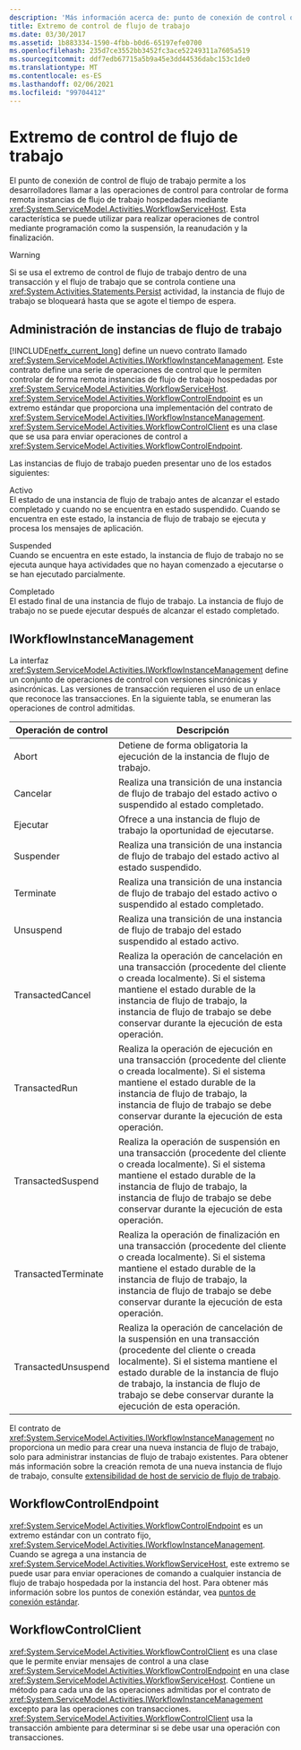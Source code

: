 ```yaml
---
description: 'Más información acerca de: punto de conexión de control de flujo de trabajo'
title: Extremo de control de flujo de trabajo
ms.date: 03/30/2017
ms.assetid: 1b883334-1590-4fbb-b0d6-65197efe0700
ms.openlocfilehash: 235d7ce3552bb3452fc3ace52249311a7605a519
ms.sourcegitcommit: ddf7edb67715a5b9a45e3dd44536dabc153c1de0
ms.translationtype: MT
ms.contentlocale: es-ES
ms.lasthandoff: 02/06/2021
ms.locfileid: "99704412"
---
```

# <a name="workflow-control-endpoint"></a>Extremo de control de flujo de trabajo

El punto de conexión de control de flujo de trabajo permite a los desarrolladores llamar a las operaciones de control para controlar de forma remota instancias de flujo de trabajo hospedadas mediante <xref:System.ServiceModel.Activities.WorkflowServiceHost>. Esta característica se puede utilizar para realizar operaciones de control mediante programación como la suspensión, la reanudación y la finalización.  
  
> [!WARNING]
> Si se usa el extremo de control de flujo de trabajo dentro de una transacción y el flujo de trabajo que se controla contiene una <xref:System.Activities.Statements.Persist> actividad, la instancia de flujo de trabajo se bloqueará hasta que se agote el tiempo de espera.  
  
## <a name="workflow-instance-management"></a>Administración de instancias de flujo de trabajo  

 [!INCLUDE[netfx_current_long](../../../../includes/netfx-current-long-md.md)] define un nuevo contrato llamado <xref:System.ServiceModel.Activities.IWorkflowInstanceManagement>. Este contrato define una serie de operaciones de control que le permiten controlar de forma remota instancias de flujo de trabajo hospedadas por <xref:System.ServiceModel.Activities.WorkflowServiceHost>. <xref:System.ServiceModel.Activities.WorkflowControlEndpoint> es un extremo estándar que proporciona una implementación del contrato de <xref:System.ServiceModel.Activities.IWorkflowInstanceManagement>. <xref:System.ServiceModel.Activities.WorkflowControlClient> es una clase que se usa para enviar operaciones de control a <xref:System.ServiceModel.Activities.WorkflowControlEndpoint>.  
  
 Las instancias de flujo de trabajo pueden presentar uno de los estados siguientes:  
  
 Activo  
 El estado de una instancia de flujo de trabajo antes de alcanzar el estado completado y cuando no se encuentra en estado suspendido. Cuando se encuentra en este estado, la instancia de flujo de trabajo se ejecuta y procesa los mensajes de aplicación.  
  
 Suspended  
 Cuando se encuentra en este estado, la instancia de flujo de trabajo no se ejecuta aunque haya actividades que no hayan comenzado a ejecutarse o se han ejecutado parcialmente.  
  
 Completado  
 El estado final de una instancia de flujo de trabajo. La instancia de flujo de trabajo no se puede ejecutar después de alcanzar el estado completado.  
  
## <a name="iworkflowinstancemanagement"></a>IWorkflowInstanceManagement  

 La interfaz <xref:System.ServiceModel.Activities.IWorkflowInstanceManagement> define un conjunto de operaciones de control con versiones sincrónicas y asincrónicas. Las versiones de transacción requieren el uso de un enlace que reconoce las transacciones. En la siguiente tabla, se enumeran las operaciones de control admitidas.  
  
|Operación de control|Descripción|  
|-----------------------|-----------------|  
|Abort|Detiene de forma obligatoria la ejecución de la instancia de flujo de trabajo.|  
|Cancelar|Realiza una transición de una instancia de flujo de trabajo del estado activo o suspendido al estado completado.|  
|Ejecutar|Ofrece a una instancia de flujo de trabajo la oportunidad de ejecutarse.|  
|Suspender|Realiza una transición de una instancia de flujo de trabajo del estado activo al estado suspendido.|  
|Terminate|Realiza una transición de una instancia de flujo de trabajo del estado activo o suspendido al estado completado.|  
|Unsuspend|Realiza una transición de una instancia de flujo de trabajo del estado suspendido al estado activo.|  
|TransactedCancel|Realiza la operación de cancelación en una transacción (procedente del cliente o creada localmente). Si el sistema mantiene el estado durable de la instancia de flujo de trabajo, la instancia de flujo de trabajo se debe conservar durante la ejecución de esta operación.|  
|TransactedRun|Realiza la operación de ejecución en una transacción (procedente del cliente o creada localmente). Si el sistema mantiene el estado durable de la instancia de flujo de trabajo, la instancia de flujo de trabajo se debe conservar durante la ejecución de esta operación.|  
|TransactedSuspend|Realiza la operación de suspensión en una transacción (procedente del cliente o creada localmente). Si el sistema mantiene el estado durable de la instancia de flujo de trabajo, la instancia de flujo de trabajo se debe conservar durante la ejecución de esta operación.|  
|TransactedTerminate|Realiza la operación de finalización en una transacción (procedente del cliente o creada localmente). Si el sistema mantiene el estado durable de la instancia de flujo de trabajo, la instancia de flujo de trabajo se debe conservar durante la ejecución de esta operación.|  
|TransactedUnsuspend|Realiza la operación de cancelación de la suspensión en una transacción (procedente del cliente o creada localmente). Si el sistema mantiene el estado durable de la instancia de flujo de trabajo, la instancia de flujo de trabajo se debe conservar durante la ejecución de esta operación.|  
  
 El contrato de <xref:System.ServiceModel.Activities.IWorkflowInstanceManagement> no proporciona un medio para crear una nueva instancia de flujo de trabajo, solo para administrar instancias de flujo de trabajo existentes. Para obtener más información sobre la creación remota de una nueva instancia de flujo de trabajo, consulte [extensibilidad de host de servicio de flujo de trabajo](workflow-service-host-extensibility.md).  
  
## <a name="workflowcontrolendpoint"></a>WorkflowControlEndpoint  

 <xref:System.ServiceModel.Activities.WorkflowControlEndpoint> es un extremo estándar con un contrato fijo, <xref:System.ServiceModel.Activities.IWorkflowInstanceManagement>. Cuando se agrega a una instancia de <xref:System.ServiceModel.Activities.WorkflowServiceHost>, este extremo se puede usar para enviar operaciones de comando a cualquier instancia de flujo de trabajo hospedada por la instancia del host. Para obtener más información sobre los puntos de conexión estándar, vea [puntos de conexión estándar](standard-endpoints.md).  
  
## <a name="workflowcontrolclient"></a>WorkflowControlClient  

 <xref:System.ServiceModel.Activities.WorkflowControlClient> es una clase que le permite enviar mensajes de control a una clase <xref:System.ServiceModel.Activities.WorkflowControlEndpoint> en una clase <xref:System.ServiceModel.Activities.WorkflowServiceHost>. Contiene un método para cada una de las operaciones admitidas por el contrato de <xref:System.ServiceModel.Activities.IWorkflowInstanceManagement> excepto para las operaciones con transacciones. <xref:System.ServiceModel.Activities.WorkflowControlClient> usa la transacción ambiente para determinar si se debe usar una operación con transacciones.
